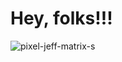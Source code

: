 # Hey, folks!!!
![pixel-jeff-matrix-s](https://user-images.githubusercontent.com/48163195/157129403-26727923-037a-4d0e-80d7-af692903e892.gif)
